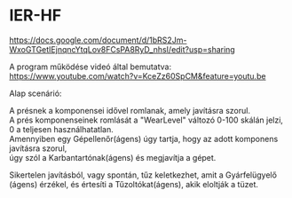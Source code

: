 # IER-HF
https://docs.google.com/document/d/1bRS2Jm-WxoGTGetIEjnqncYtqLov8FCsPA8RyD_nhsI/edit?usp=sharing

A program működése videó által bemutatva:
https://www.youtube.com/watch?v=KceZz60SpCM&feature=youtu.be

Alap scenárió:

A présnek a komponensei idővel romlanak, amely javításra szorul.  
A prés komponenseinek romlását a "WearLevel" változó 0-100 skálán jelzi, 0 a teljesen használhatatlan.  
Amennyiben egy Gépellenőr(ágens) úgy tartja, hogy az adott komponens javításra szorul,  
úgy szól a Karbantartónak(ágens) és megjavítja a gépet.

Sikertelen javításból, vagy spontán, tűz keletkezhet, amit a Gyárfelügyelő (ágens) érzékel, és értesíti a Tűzoltókat(ágens), akik eloltják a tüzet.
